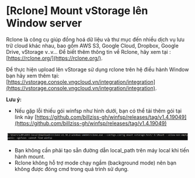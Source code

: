 # \[Rclone] Mount vStorage lên Window server

Rclone là công cụ giúp đồng hoá dữ liệu và thư mục đến nhiều dịch vụ lưu trữ cloud khác nhau, bao gồm AWS S3, Google Cloud, Dropbox, Google Drive, vStorage v..v... Để biết thêm thông tin về Rclone, hãy xem tại : [https://rclone.org/](https://rclone.org/).

Để thực hiện upload lên vStorage sử dụng rclone trên hệ điều hành Window bạn hãy xem thêm tại: [https://vstorage.console.vngcloud.vn/integration/integration](https://vstorage.console.vngcloud.vn/integration/integration).

**Lưu ý:**

* Nếu gặp lỗi thiếu gói winfsp như hình dưới, bạn có thể tải thêm gói tại link này [https://github.com/billziss-gh/winfsp/releases/tag/v1.4.19049](https://github.com/billziss-gh/winfsp/releases/tag/v1.4.19049)

![Image](https://github.com/vngcloud/docs/blob/main/Vietnamese/.gitbook/assets/image%20(548).png?raw=true)

* Bạn không cần phải tạo sẵn đường dẫn local\_path trên máy local khi tiến hành mount.
* Rclone không hỗ trợ mode chạy ngầm (background mode) nên bạn không được đóng cmd trong quá trình sử dụng.
